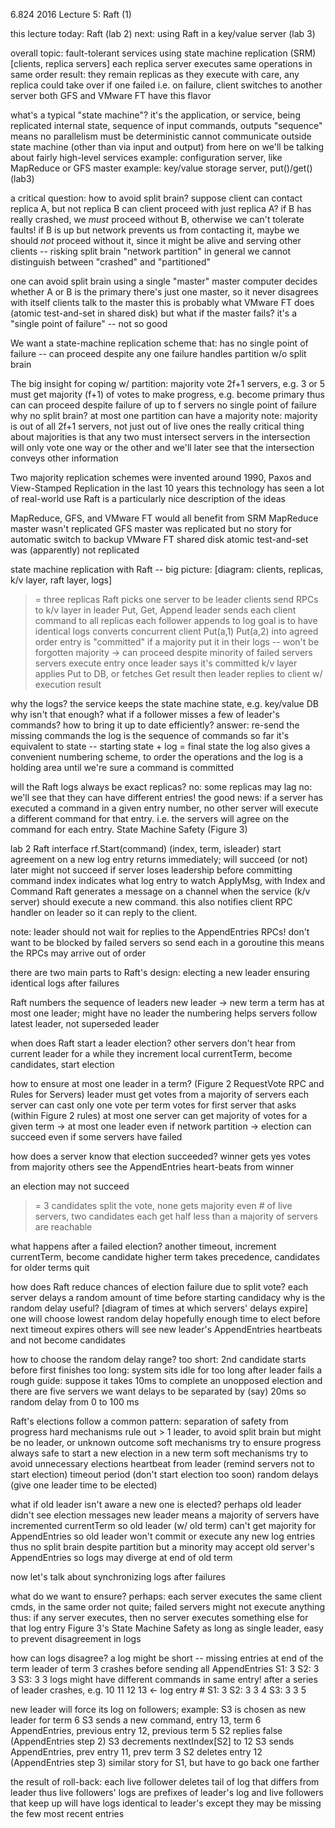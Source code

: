 6.824 2016 Lecture 5: Raft (1)

this lecture
  today: Raft (lab 2)
  next: using Raft in a key/value server (lab 3)

overall topic: fault-tolerant services using state machine replication (SRM)
  [clients, replica servers]
  each replica server executes same operations in same order
  result: they remain replicas as they execute
  with care, any replica could take over if one failed
    i.e. on failure, client switches to another server
  both GFS and VMware FT have this flavor

what's a typical "state machine"?
  it's the application, or service, being replicated
  internal state, sequence of input commands, outputs
    "sequence" means no parallelism
    must be deterministic
    cannot communicate outside state machine (other than via input and output)
  from here on we'll be talking about fairly high-level services
  example: configuration server, like MapReduce or GFS master
  example: key/value storage server, put()/get() (lab3)

a critical question: how to avoid split brain?
  suppose client can contact replica A, but not replica B
  can client proceed with just replica A?
  if B has really crashed, we *must* proceed without B,
    otherwise we can't tolerate faults!
  if B is up but network prevents us from contacting it,
    maybe we should *not* proceed without it,
    since it might be alive and serving other clients -- risking split brain
    "network partition"
  in general we cannot distinguish between "crashed" and "partitioned"

one can avoid split brain using a single "master"
  master computer decides whether A or B is the primary
    there's just one master, so it never disagrees with itself
  clients talk to the master
  this is probably what VMware FT does (atomic test-and-set in shared disk)
  but what if the master fails?
    it's a "single point of failure" -- not so good

We want a state-machine replication scheme that:
  has no single point of failure -- can proceed despite any one failure
  handles partition w/o split brain

The big insight for coping w/ partition: majority vote
  2f+1 servers, e.g. 3 or 5
  must get majority (f+1) of votes to make progress, e.g. become primary
    thus can can proceed despite failure of up to f servers
    no single point of failure
  why no split brain?
    at most one partition can have a majority
  note: majority is out of all 2f+1 servers, not just out of live ones
  the really critical thing about majorities is that any two must intersect
    servers in the intersection will only vote one way or the other
    and we'll later see that the intersection conveys other information

Two majority replication schemes were invented around 1990,
  Paxos and View-Stamped Replication
  in the last 10 years this technology has seen a lot of real-world use
  Raft is a particularly nice description of the ideas

MapReduce, GFS, and VMware FT would all benefit from SRM
  MapReduce master wasn't replicated
  GFS master was replicated but no story for automatic switch to backup
  VMware FT shared disk atomic test-and-set was (apparently) not replicated

state machine replication with Raft -- big picture:
  [diagram: clients, replicas, k/v layer, raft layer, logs]
  >= three replicas
  Raft picks one server to be leader
  clients send RPCs to k/v layer in leader
    Put, Get, Append
  leader sends each client command to all replicas
    each follower appends to log
    goal is to have identical logs
    converts concurrent client Put(a,1) Put(a,2) into agreed order
  entry is "committed" if a majority put it in their logs -- won't be forgotten
    majority -> can proceed despite minority of failed servers
  servers execute entry once leader says it's committed
    k/v layer applies Put to DB, or fetches Get result
  then leader replies to client w/ execution result

why the logs?
  the service keeps the state machine state, e.g. key/value DB
    why isn't that enough?
  what if a follower misses a few of leader's commands?
    how to bring it up to date efficiently?
    answer: re-send the missing commands
  the log is the sequence of commands so far
    it's equivalent to state -- starting state + log = final state
  the log also gives a convenient numbering scheme, to order the operations
  and the log is a holding area until we're sure a command is committed

will the Raft logs always be exact replicas?
  no: some replicas may lag
  no: we'll see that they can have different entries!
  the good news:
    if a server has executed a command in a given entry number,
    no other server will execute a different command for that entry.
    i.e. the servers will agree on the command for each entry.
    State Machine Safety (Figure 3)

lab 2 Raft interface
  rf.Start(command) (index, term, isleader)
    start agreement on a new log entry
    returns immediately; will succeed (or not) later
    might not succeed if server loses leadership before committing command
    index indicates what log entry to watch
  ApplyMsg, with Index and Command
    Raft generates a message on a channel when the service (k/v server)
    should execute a new command. this also notifies client RPC handler
    on leader so it can reply to the client.

note: leader should not wait for replies to the AppendEntries RPCs!
  don't want to be blocked by failed servers
  so send each in a goroutine
  this means the RPCs may arrive out of order

there are two main parts to Raft's design:
  electing a new leader
  ensuring identical logs after failures

Raft numbers the sequence of leaders
  new leader -> new term
  a term has at most one leader; might have no leader
  the numbering helps servers follow latest leader, not superseded leader

when does Raft start a leader election?
  other servers don't hear from current leader for a while
  they increment local currentTerm, become candidates, start election

how to ensure at most one leader in a term?
  (Figure 2 RequestVote RPC and Rules for Servers)
  leader must get votes from a majority of servers
  each server can cast only one vote per term
    votes for first server that asks (within Figure 2 rules)
  at most one server can get majority of votes for a given term
    -> at most one leader even if network partition
    -> election can succeed even if some servers have failed

how does a server know that election succeeded?
  winner gets yes votes from majority
  others see the AppendEntries heart-beats from winner

an election may not succeed
  >= 3 candidates split the vote, none gets majority
  even # of live servers, two candidates each get half
  less than a majority of servers are reachable

what happens after a failed election?
  another timeout, increment currentTerm, become candidate
  higher term takes precedence, candidates for older terms quit

how does Raft reduce chances of election failure due to split vote?
  each server delays a random amount of time before starting candidacy
  why is the random delay useful?
    [diagram of times at which servers' delays expire]
    one will choose lowest random delay
    hopefully enough time to elect before next timeout expires
    others will see new leader's AppendEntries heartbeats and
      not become candidates

how to choose the random delay range?
  too short: 2nd candidate starts before first finishes
  too long: system sits idle for too long after leader fails
  a rough guide:
    suppose it takes 10ms to complete an unopposed election
    and there are five servers
    we want delays to be separated by (say) 20ms
    so random delay from 0 to 100 ms

Raft's elections follow a common pattern: separation of safety from progress
  hard mechanisms rule out > 1 leader, to avoid split brain
    but might be no leader, or unknown outcome
  soft mechanisms try to ensure progress
    always safe to start a new election in a new term
  soft mechanisms try to avoid unnecessary elections
    heartbeat from leader (remind servers not to start election)
    timeout period (don't start election too soon)
    random delays (give one leader time to be elected)

what if old leader isn't aware a new one is elected?
  perhaps old leader didn't see election messages
  new leader means a majority of servers have incremented currentTerm
    so old leader (w/ old term) can't get majority for AppendEntries
    so old leader won't commit or execute any new log entries
    thus no split brain despite partition
    but a minority may accept old server's AppendEntries
      so logs may diverge at end of old term

now let's talk about synchronizing logs after failures

what do we want to ensure?
  perhaps: each server executes the same client cmds, in the same order
    not quite; failed servers might not execute anything
  thus: if any server executes, then no server executes something
    else for that log entry
    Figure 3's State Machine Safety
  as long as single leader, easy to prevent disagreement in logs

how can logs disagree?
  a log might be short -- missing entries at end of the term
    leader of term 3 crashes before sending all AppendEntries
    S1: 3
    S2: 3 3
    S3: 3 3
  logs might have different commands in same entry!
    after a series of leader crashes, e.g.
        10 11 12 13  <- log entry #
    S1:  3
    S2:  3  3  4
    S3:  3  3  5

new leader will force its log on followers; example:
  S3 is chosen as new leader for term 6
  S3 sends a new command, entry 13, term 6
    AppendEntries, previous entry 12, previous term 5
  S2 replies false (AppendEntries step 2)
  S3 decrements nextIndex[S2] to 12
  S3 sends AppendEntries, prev entry 11, prev term 3
  S2 deletes entry 12 (AppendEntries step 3)
  similar story for S1, but have to go back one farther

the result of roll-back:
  each live follower deletes tail of log that differs from leader
  thus live followers' logs are prefixes of leader's log
  and live followers that keep up will have logs identical to leader's
    except they may be missing the few most recent entries

